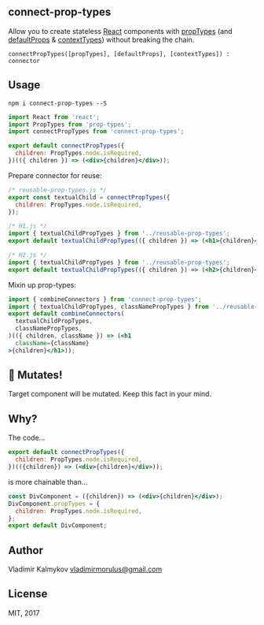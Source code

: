 connect-prop-types
----

Allow you to create stateless [React](https://facebook.github.io/react/) components with [propTypes](https://github.com/reactjs/prop-types) (and [defaultProps](https://facebook.github.io/react/docs/typechecking-with-proptypes.html) & [contextTypes](https://facebook.github.io/react/docs/context.html)) without breaking the chain.

`connectPropTypes([propTypes], [defaultProps], [contextTypes]) : connector`

Usage
----

```shell
npm i connect-prop-types --S
```

```jsx
import React from 'react';
import PropTypes from 'prop-types';
import connectPropTypes from 'connect-prop-types';

export default connectPropTypes({
  children: PropTypes.node.isRequired,
})(({ children }) => (<div>{children}</div>));
```

Prepare connector for reuse:

```jsx
/* reusable-prop-types.js */
export const textualChild = connectPropTypes({
  children: PropTypes.node.isRequired,
});
```

```jsx
/* H1.js */
import { textualChildPropTypes } from '../reusable-prop-types';
export default textualChildPropTypes(({ children }) => (<h1>{children}</h1>));
```

```jsx
/* H2.js */
import { textualChildPropTypes } from '../reusable-prop-types';
export default textualChildPropTypes(({ children }) => (<h2>{children}</h2>));
```

Mixin up prop-types:

```jsx
import { combineConnectors } from 'connect-prop-types';
import { textualChildPropTypes, classNamePropTypes } from '../reusable-prop-types';
export default combineConnectors(
  textualChildPropTypes,
  classNamePropTypes,
)(({ children, className }) => (<h1
  className={className}
>{children}</h1>));

```

🙆 Mutates!
----

Target component will be mutated. Keep this fact in your mind.

Why?
----

The code...

```jsx
export default connectPropTypes({
  children: PropTypes.node.isRequired,
})(({children}) => (<div>{children}</div>));
```

is more chainable than...
```jsx
const DivComponent = ({children}) => (<div>{children}</div>);
DivComponent.propTypes = {
  children: PropTypes.node.isRequired,
};
export default DivComponent;
```

Author
----

Vladimir Kalmykov <vladimirmorulus@gmail.com>

License
----

MIT, 2017
